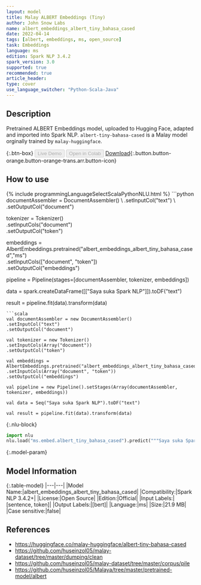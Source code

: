 ```yaml
---
layout: model
title: Malay ALBERT Embeddings (Tiny)
author: John Snow Labs
name: albert_embeddings_albert_tiny_bahasa_cased
date: 2022-04-14
tags: [albert, embeddings, ms, open_source]
task: Embeddings
language: ms
edition: Spark NLP 3.4.2
spark_version: 3.0
supported: true
recommended: true
article_header:
type: cover
use_language_switcher: "Python-Scala-Java"
---
```


## Description

Pretrained ALBERT Embeddings model, uploaded to Hugging Face, adapted and imported into Spark NLP. `albert-tiny-bahasa-cased` is a Malay model orginally trained by `malay-huggingface`.

{:.btn-box}
<button class="button button-orange" disabled>Live Demo</button>
<button class="button button-orange" disabled>Open in Colab</button>
[Download](https://s3.amazonaws.com/auxdata.johnsnowlabs.com/public/models/albert_embeddings_albert_tiny_bahasa_cased_ms_3.4.2_3.0_1649954332763.zip){:.button.button-orange.button-orange-trans.arr.button-icon}

## How to use



<div class="tabs-box" markdown="1">
{% include programmingLanguageSelectScalaPythonNLU.html %}
```python
documentAssembler = DocumentAssembler() \
.setInputCol("text") \
.setOutputCol("document")

tokenizer = Tokenizer() \
.setInputCols("document") \
.setOutputCol("token")

embeddings = AlbertEmbeddings.pretrained("albert_embeddings_albert_tiny_bahasa_cased","ms") \
.setInputCols(["document", "token"]) \
.setOutputCol("embeddings")

pipeline = Pipeline(stages=[documentAssembler, tokenizer, embeddings])

data = spark.createDataFrame([["Saya suka Spark NLP"]]).toDF("text")

result = pipeline.fit(data).transform(data)
```
```scala
val documentAssembler = new DocumentAssembler() 
.setInputCol("text") 
.setOutputCol("document")

val tokenizer = new Tokenizer() 
.setInputCols(Array("document"))
.setOutputCol("token")

val embeddings = AlbertEmbeddings.pretrained("albert_embeddings_albert_tiny_bahasa_cased","ms") 
.setInputCols(Array("document", "token")) 
.setOutputCol("embeddings")

val pipeline = new Pipeline().setStages(Array(documentAssembler, tokenizer, embeddings))

val data = Seq("Saya suka Spark NLP").toDF("text")

val result = pipeline.fit(data).transform(data)
```


{:.nlu-block}
```python
import nlu
nlu.load("ms.embed.albert_tiny_bahasa_cased").predict("""Saya suka Spark NLP""")
```

</div>

{:.model-param}
## Model Information

{:.table-model}
|---|---|
|Model Name:|albert_embeddings_albert_tiny_bahasa_cased|
|Compatibility:|Spark NLP 3.4.2+|
|License:|Open Source|
|Edition:|Official|
|Input Labels:|[sentence, token]|
|Output Labels:|[bert]|
|Language:|ms|
|Size:|21.9 MB|
|Case sensitive:|false|

## References

- https://huggingface.co/malay-huggingface/albert-tiny-bahasa-cased
- https://github.com/huseinzol05/malay-dataset/tree/master/dumping/clean
- https://github.com/huseinzol05/malay-dataset/tree/master/corpus/pile
- https://github.com/huseinzol05/Malaya/tree/master/pretrained-model/albert
